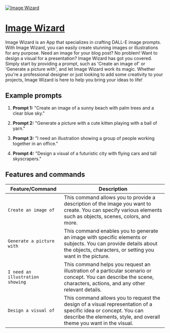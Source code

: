 [![Image Wizard](https://files.oaiusercontent.com/file-TUaZvOhUpu1sDkJgFMekVqp4?se=2123-10-16T19%3A59%3A21Z&sp=r&sv=2021-08-06&sr=b&rscc=max-age%3D31536000%2C%20immutable&rscd=attachment%3B%20filename%3Dd77d61ce-9b6b-44f2-832c-51d105d1c328.png&sig=TOWLMLTxWLhIQsAy/IR9SNtV%2B80VHxTEznAHRwtKr5k%3D)](https://chat.openai.com/g/g-9Ty4A5nx7-image-wizard)

# [Image Wizard](https://chat.openai.com/g/g-9Ty4A5nx7-image-wizard)

Image Wizard is an App that specializes in crafting DALL-E image prompts. With Image Wizard, you can easily create stunning images or illustrations for any purpose. Need an image for your blog post? No problem! Want to design a visual for a presentation? Image Wizard has got you covered. Simply start by providing a prompt, such as 'Create an image of' or 'Generate a picture with', and let Image Wizard work its magic. Whether you're a professional designer or just looking to add some creativity to your projects, Image Wizard is here to help you bring your ideas to life!

## Example prompts

1. **Prompt 1:** "Create an image of a sunny beach with palm trees and a clear blue sky."

2. **Prompt 2:** "Generate a picture with a cute kitten playing with a ball of yarn."

3. **Prompt 3:** "I need an illustration showing a group of people working together in an office."

4. **Prompt 4:** "Design a visual of a futuristic city with flying cars and tall skyscrapers."

## Features and commands

| Feature/Command | Description |
| --- | --- |
| `Create an image of` | This command allows you to provide a description of the image you want to create. You can specify various elements such as objects, scenes, colors, and more. |
| `Generate a picture with` | This command enables you to generate an image with specific elements or subjects. You can provide details about the objects, characters, or setting you want in the picture. |
| `I need an illustration showing` | This command helps you request an illustration of a particular scenario or concept. You can describe the scene, characters, actions, and any other relevant details. |
| `Design a visual of` | This command allows you to request the design of a visual representation of a specific idea or concept. You can describe the elements, style, and overall theme you want in the visual. |